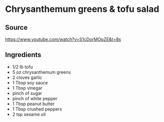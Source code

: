 # Chrysanthemum greens & tofu salad

## Source

https://www.youtube.com/watch?v=S1cDorMOpZE&t=8s

## Ingredients

- 1/2 lb tofu 
- 5 oz chrysanthemum greens
- 2 cloves garlic
- 1 Tbsp soy sauce
- 1 Tbsp vinegar
- pinch of sugar
- pinch of white pepper
- 1 Tbsp peanut butter
- 1 Tbsp crushed peppers 
- 2 tsp sesame oil

